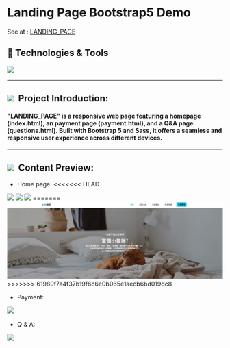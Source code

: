 # Landing Page Bootstrap5 Demo
 
See at : [LANDING_PAGE](https://chrisluo5311.github.io/LANDING_PAGE/)

<h2> 🔧 Technologies & Tools </h2>
<div>
   <img src="https://img.shields.io/badge/Bootstrap-563D7C?style=for-the-badge&logo=bootstrap&logoColor=white" />
</div>
 
 ---

 <h2 ><img src="https://img.icons8.com/office/20/000000/training.png"/> &nbspProject Introduction: </h2>

 #### "LANDING_PAGE" is a responsive web page featuring a homepage (index.html), an payment page (payment.html), and a Q&A page (questions.html). Built with Bootstrap 5 and Sass, it offers a seamless and responsive user experience across different devices.

 ---

 <h2 ><img src="https://img.icons8.com/?size=20&id=33830&format=png&color=38B7BD"/> &nbspContent Preview: </h2>

- Home page:
<<<<<<< HEAD
<img src="https://github.com/chrisluo5311/LANDING_PAGE/images/home_page.jpg"/>
<img src="https://github.com/chrisluo5311/LANDING_PAGE/images/home_page_2.jpg"/>
<img src="https://github.com/chrisluo5311/LANDING_PAGE/images/home_page_3.jpg"/>
=======
<img src="https://github.com/chrisluo5311/LANDING_PAGE/blob/master/images/home_page.jpg"/>
>>>>>>> 61989f7a4f37b19f6c6e0b065e1aecb6bd019dc8

- Payment:
<img src="https://chrisluo5311.github.io/LANDING_PAGE/images/payment.jpg"/>

- Q & A:
<img src="https://chrisluo5311.github.io/LANDING_PAGE/images/QA.jpg"/>
